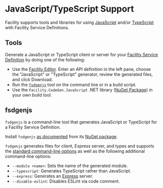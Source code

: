 # JavaScript/TypeScript Support

Facility supports tools and libraries for using [JavaScript](https://en.wikipedia.org/wiki/JavaScript) and/or [TypeScript](https://www.typescriptlang.org/) with Facility Service Definitions.

## Tools

Generate a JavaScript or TypeScript client or server for your [Facility Service Definition](/define/fsd) by doing one of the following:

* Use the [Facility Editor](/editor). Enter an API definition in the left pane, choose the "JavaScript" or "TypeScript" generator, review the generated files, and click Download.
* Run the [`fsdgenjs`](#fsdgenjs) tool on the command line or in a build script.
* Use the `Facility.CodeGen.JavaScript` .NET library ([NuGet Package](https://www.nuget.org/packages/Facility.CodeGen.JavaScript)) in your own build tool.

## fsdgenjs

`fsdgenjs` is a command-line tool that generates JavaScript or TypeScript for a Facility Service Definition.

Install `fsdgenjs` [as documented](/generate/tools#installation) from its [NuGet package](https://www.nuget.org/packages/fsdgenjs/).

`fsdgenjs` generates files for client, Express server, and types and supports the [standard command-line options](/generate/tools#options) as well as the following additional command-line options:

* `--module <name>`: Sets the name of the generated module.
* `--typescript`: Generates TypeScript rather than JavaScript.
* `--express`: Generates an [Express](http://expressjs.com) server.
* `--disable-eslint`:  Disables ESLint via code comment.
